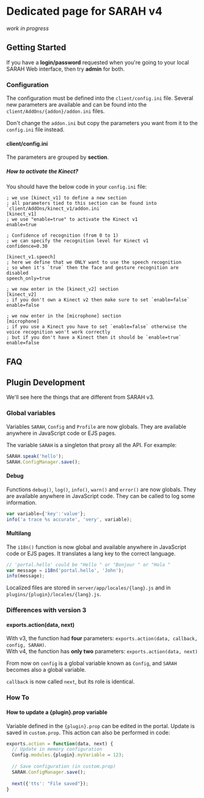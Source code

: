 # Dedicated page for SARAH v4

_work in progress_

## Getting Started

If you have a **login/password** requested when you're going to your local SARAH Web interface, then try **admin** for both.

### Configuration

The configuration must be defined into the `client/config.ini` file. Several new parameters are available and can be found into the `client/AddOns/{addon}/addon.ini` files.

Don't change the `addon.ini` but copy the parameters you want from it to the `config.ini` file instead.

#### client/config.ini

The parameters are grouped by **section**.

##### How to activate the Kinect?

You should have the below code in your `config.ini` file:
```
; we use [kinect_v1] to define a new section
; all parameters tied to this section can be found into `client/AddOns/kinect_v1/addon.ini`
[kinect_v1]
; we use "enable=true" to activate the Kinect v1
enable=true

; Confidence of recognition (from 0 to 1)
; we can specify the recognition level for Kinect v1
confidence=0.30

[kinect_v1.speech]
; here we define that we ONLY want to use the speech recognition
; so when it's `true` then the face and gesture recognition are disabled
speech_only=true

; we now enter in the [kinect_v2] section
[kinect_v2]
; if you don't own a Kinect v2 then make sure to set `enable=false`
enable=false

; we now enter in the [microphone] section
[microphone]
; if you use a Kinect you have to set `enable=false` otherwise the voice recognition won't work correctly
; but if you don't have a Kinect then it should be `enable=true`
enable=false
```

## FAQ

## Plugin Development

We'll see here the things that are different from SARAH v3.

### Global variables

Variables `SARAH`, `Config` and `Profile` are now globals. They are available anywhere in JavaScript code or EJS pages. 

The variable `SARAH` is a singleton that proxy all the API. For example: 
```javascript
SARAH.speak('hello');
SARAH.ConfigManager.save();
```
#### Debug

Functions `debug()`, `log()`, `info()`, `warn()` and `error()` are now globals. They are available anywhere in  JavaScript code. They can be called to log some information.

```javascript
var variable={'key':'value'};
info('a trace %s accurate', 'very', variable);
```

#### Multilang

The `i18n()` function is now global and available anywhere in JavaScript code or EJS pages. It translates a lang key to the correct language.

```javascript
// 'portal.hello' could be "Hello " or "Bonjour " or "Hola "
var message = i18n('portal.hello', 'John');
info(message);
```

Localized files are stored in `server/app/locales/{lang}.js` and in `plugins/{plugin}/locales/{lang}.js`.

### Differences with version 3

#### exports.action(data, next)

With v3, the function had **four** parameters: `exports.action(data, callback, config, SARAH)`.  
With v4, the function has **only two** parameters: `exports.action(data, next)`

From now on `config` is a global variable known as `Config`, and `SARAH` becomes also a global variable.

`callback` is now called `next`, but its role is identical.

### How To

#### How to update a {plugin}.prop variable

Variable defined in the `{plugin}.prop` can be edited in the portal. Update is saved in `custom.prop`. This action can also be performed in code:

```javascript
exports.action = function(data, next) {
  // Update in memory configuration
  Config.modules.{plugin}.myVariable = 123;
  
  // Save configuration (in custom.prop)
  SARAH.ConfigManager.save();
  
  next({'tts': "File saved"});
}
```
